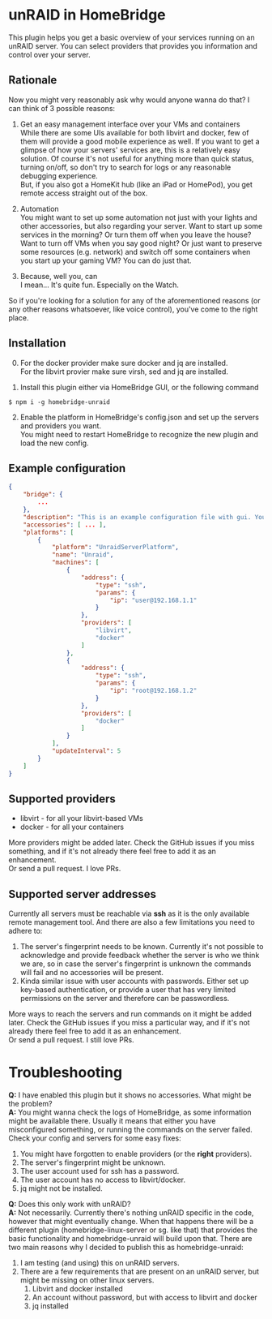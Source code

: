 # unRAID in HomeBridge

This plugin helps you get a basic overview of your services running on an unRAID server. You can select providers that provides you information and control over your server.

## Rationale

Now you might very reasonably ask why would anyone wanna do that? I can think of 3 possible reasons:

1. Get an easy management interface over your VMs and containers \
While there are some UIs available for both libvirt and docker, few of them will provide a good mobile experience as well. If you want to get a glimpse of how your servers' services are, this is a relatively easy solution. Of course it's not useful for anything more than quick status, turning on/off, so don't try to search for logs or any reasonable debugging experience. \
But, if you also got a HomeKit hub (like an iPad or HomePod), you get remote access straight out of the box.

2. Automation \
You might want to set up some automation not just with your lights and other accessories, but also regarding your server. Want to start up some services in the morning? Or turn them off when you leave the house? Want to turn off VMs when you say good night? Or just want to preserve some resources (e.g. network) and switch off some containers when you start up your gaming VM? You can do just that.

3. Because, well you, can \
I mean... It's quite fun. Especially on the Watch.

So if you're looking for a solution for any of the aforementioned reasons (or any other reasons whatsoever, like voice control), you've come to the right place.

## Installation
0. For the docker provider make sure docker and jq are installed. \
For the libvirt provier make sure virsh, sed and jq are installed.

1. Install this plugin either via HomeBridge GUI, or the following command
```
$ npm i -g homebridge-unraid
```

2. Enable the platform in HomeBridge's config.json and set up the servers and providers you want. \
You might need to restart HomeBridge to recognize the new plugin and load the new config.

## Example configuration

```json
{
    "bridge": {
        ...
    },
    "description": "This is an example configuration file with gui. You can use this as a template for creating your own configuration file containing devices you actually own.",
    "accessories": [ ... ],
    "platforms": [
        {
            "platform": "UnraidServerPlatform",
            "name": "Unraid",
            "machines": [
                {
                    "address": {
                        "type": "ssh",
                        "params": {
                            "ip": "user@192.168.1.1"
                        }
                    },
                    "providers": [
                        "libvirt",
                        "docker"
                    ]
                },
                {
                    "address": {
                        "type": "ssh",
                        "params": {
                            "ip": "root@192.168.1.2"
                        }
                    },
                    "providers": [
                        "docker"
                    ]
                }
            ],
            "updateInterval": 5
        }
    ]
}
```

## Supported providers
* libvirt - for all your libvirt-based VMs
* docker - for all your containers

More providers might be added later. Check the GitHub issues if you miss something, and if it's not already there feel free to add it as an enhancement. \
Or send a pull request. I love PRs.

## Supported server addresses
Currently all servers must be reachable via **ssh** as it is the only available remote management tool. And there are also a few limitations you need to adhere to:
1. The server's fingerprint needs to be known. Currently it's not possible to acknowledge and provide feedback whether the server is who we think we are, so in case the server's fingerprint is unknown the commands will fail and no accessories will be present.
2. Kinda similar issue with user accounts with passwords. Either set up key-based authentication, or provide a user that has very limited permissions on the server and therefore can be passwordless.

More ways to reach the servers and run commands on it might be added later. Check the GitHub issues if you miss a particular way, and if it's not already there feel free to add it as an enhancement. \
Or send a pull request. I still love PRs.

# Troubleshooting

**Q:** I have enabled this plugin but it shows no accessories. What might be the problem? \
**A:** You might wanna check the logs of HomeBridge, as some information might be available there. Usually it means that either you have misconfigured something, or running the commands on the server failed. Check your config and servers for some easy fixes:
1. You might have forgotten to enable providers (or the **right** providers).
2. The server's fingerprint might be unknown.
3. The user account used for ssh has a password.
4. The user account has no access to libvirt/docker.
5. jq might not be installed.


**Q:** Does this only work with unRAID? \
**A:** Not necessarily. Currently there's nothing unRAID specific in the code, however that might eventually change. When that happens there will be a different plugin (homebridge-linux-server or sg. like that) that provides the basic functionality and homebridge-unraid will build upon that. There are two main reasons why I decided to publish this as homebridge-unraid:
1. I am testing (and using) this on unRAID servers.
2. There are a few requirements that are present on an unRAID server, but might be missing on other linux servers.
    1. Libvirt and docker installed
    2. An account without password, but with access to libvirt and docker
    3. jq installed